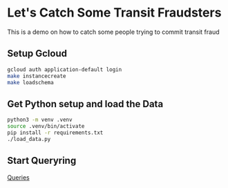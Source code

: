 # Let's Catch Some Transit Fraudsters

This is a demo on how to catch some people trying to commit transit fraud

## Setup Gcloud 

```bash
gcloud auth application-default login
make instancecreate
make loadschema
```


## Get Python setup and load the Data

```bash
python3 -m venv .venv
source .venv/bin/activate
pip install -r requirements.txt
./load_data.py
```

## Start Queryring

[Queries](./SampleQueries.md)

